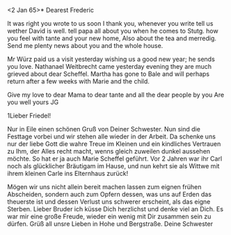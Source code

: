  <2 Jan 65>*
Dearest Frederic

It was right you wrote to us soon I thank you, whenever you write tell us wether David is well. tell papa all about you when he comes to Stutg. how you feel with tante and your new home, Also about the tea and merredig. Send me plenty news about you and the whole house.

Mr Würz paid us a visit yesterday wishing us a good new year; he sends you love. Nathanael Weitbrecht came yesterday evening they are much grieved about dear Scheffel. Martha has gone to Bale and will perhaps return after a few weeks with Marie and the child.

Give my love to dear Mama to dear tante and all the dear people by you Are you well
 yours JG



1Lieber Friedel!

Nur in Eile einen schönen Gruß von Deiner Schwester. Nun sind die Festtage vorbei und wir stehen alle wieder in der Arbeit. Da schenke uns nur der liebe Gott die wahre Treue im Kleinen und ein kindliches Vertrauen zu Ihm, der Alles recht macht, wenns gleich zuweilen dunkel aussehen möchte. So hat er ja auch Marie Scheffel geführt. Vor 2 Jahren war ihr Carl noch als glücklicher Bräutigam im Hause, und nun kehrt sie als Wittwe mit ihrem kleinen Carle ins Elternhaus zurück!

Mögen wir uns nicht allein bereit machen lassen zum eignen frühen Abscheiden, sondern auch zum Opfern dessen, was uns auf Erden das theuerste ist und dessen Verlust uns schwerer erscheint, als das eigne Sterben. Lieber Bruder ich küsse Dich herzlichst und denke viel an Dich. Es war mir eine große Freude, wieder ein wenig mit Dir zusammen sein zu dürfen. Grüß all unsre Lieben in Hohe und Bergstraße.
 Deine Schwester

